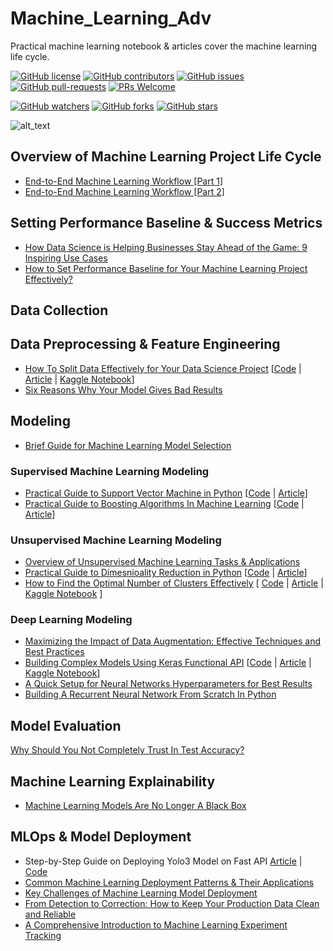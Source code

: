 # Machine_Learning_Adv
Practical machine learning notebook & articles cover the machine learning life cycle.

[![GitHub license](https://img.shields.io/github/license/youssefHosni/Practical-Machine-Learning.svg)](https://github.com/youssefHosni/Practical-Machine-Learning/blob/master/LICENSE)
[![GitHub contributors](https://img.shields.io/github/contributors/youssefHosni/Practical-Machine-Learning.svg)](https://GitHub.com/youssefHosni/Practical-Machine-Learning/graphs/contributors/)
[![GitHub issues](https://img.shields.io/github/issues/youssefHosni/Practical-Machine-Learning.svg)](https://GitHub.com/youssefHosni/Practical-Machine-Learning/issues/)
[![GitHub pull-requests](https://img.shields.io/github/issues-pr/youssefHosni/Practical-Machine-Learning.svg)](https://GitHub.com/youssefHosni/Practical-Machine-Learning/pulls/)
[![PRs Welcome](https://img.shields.io/badge/PRs-welcome-brightgreen.svg?style=flat-square)](http://makeapullrequest.com)

[![GitHub watchers](https://img.shields.io/github/watchers/youssefHosni/Practical-Machine-Learning.svg?style=social&label=Watch)](https://GitHub.com/youssefHosni/Practical-Machine-Learning/watchers/)
[![GitHub forks](https://img.shields.io/github/forks/youssefHosni/Practical-Machine-Learning.svg?style=social&label=Fork)](https://GitHub.com/youssefHosni/Practical-Machine-Learning/network/)
[![GitHub stars](https://img.shields.io/github/stars/youssefHosni/Practical-Machine-Learning.svg?style=social&label=Star)](https://GitHub.com/youssefHosni/Practical-Machine-Learning/stargazers/)


![alt_text](https://github.com/youssefHosni/Practical-Machine-Learning/blob/main/ml.jpg)

## Overview of Machine Learning Project Life Cycle ##
* [End-to-End Machine Learning Workflow [Part 1]](https://medium.com/mlearning-ai/end-to-end-machine-learning-workflow-part-1-b5aa2e3d30e2?sk=2c0fa63e0cd3e09bc9329c1f20c63f1f)
* [End-to-End Machine Learning Workflow [Part 2]](https://medium.com/mlearning-ai/end-to-end-machine-learning-workflow-part-2-e7b6d3fb1d53?sk=06cde2cb868ac46a1dd1e71064b76b05)

## Setting Performance Baseline & Success Metrics
* [How Data Science is Helping Businesses Stay Ahead of the Game: 9 Inspiring Use Cases](https://medium.com/geekculture/how-data-science-is-helping-businesses-stay-ahead-of-the-game-9-inspiring-use-cases-9eba7b14c262?sk=f918caf0f682f797b9f6b2f734cf7d73)
* [How to Set Performance Baseline for Your Machine Learning Project Effectively?](https://pub.towardsai.net/how-to-set-performance-baseline-for-your-machine-learning-project-effectively-5be7cffdd68d?sk=51fe014a4f7c7831b2163e4b972477f1)

## Data Collection 

## Data Preprocessing & Feature Engineering 
* [How To Split Data Effectively for Your Data Science Project](https://pub.towardsai.net/how-to-split-the-data-effectively-for-your-data-science-project-a9cb6a387b70?sk=7036bbef95e24baeaa2f1a98afa33491) [[Code](https://github.com/youssefHosni/Machine-Learning-Practical-Guide/blob/main/How%20To%20Split%20The%20Data%20Effectively%20for%20Your%20Data%20Science%20Project.ipynb) | [Article](https://pub.towardsai.net/how-to-split-the-data-effectively-for-your-data-science-project-a9cb6a387b70?sk=7036bbef95e24baeaa2f1a98afa33491) | [Kaggle Notebook](https://www.kaggle.com/code/youssef19/how-to-split-the-data-effectively)]
* [Six Reasons Why Your Model Gives Bad Results](https://medium.com/mlearning-ai/six-reasons-why-your-model-give-bad-results-db2804f0da0e?sk=144ae1fe14011ae3a7eb5e8bc0d1f599)

## Modeling 
* [Brief Guide for Machine Learning Model Selection](https://medium.com/mlearning-ai/brief-guide-for-machine-learning-model-selection-a19a82f8bdcd?sk=f3fe7b646cfbc1b8818e6cd4a61814e5)

### Supervised Machine Learning Modeling

* [Practical Guide to Support Vector Machine in Python](https://pub.towardsai.net/practical-guide-to-support-vector-machines-in-python-dc0e628d50bc?sk=3736c436ed9ec33011b453d852f53746) [[Code](https://github.com/youssefHosni/Machine-Learning-Practical-Guide/blob/main/Practical%20Guide%20to%20Support%20Vector%20Machines%20in%20Python%20.ipynb) | [Article](https://pub.towardsai.net/practical-guide-to-support-vector-machines-in-python-dc0e628d50bc?sk=3736c436ed9ec33011b453d852f53746)]
* [Practical Guide to Boosting Algorithms In Machine Learning](https://pub.towardsai.net/practical-guide-to-boosting-algorithms-in-machine-learning-61c023107e12?sk=4924d002b480475afec71c900ab3b469) [[Code]() | [Article](https://pub.towardsai.net/practical-guide-to-boosting-algorithms-in-machine-learning-61c023107e12?sk=4924d002b480475afec71c900ab3b469)]

### Unsupervised Machine Learning Modeling
* [Overview of Unsupervised Machine Learning Tasks & Applications](https://pub.towardsai.net/overview-of-unsupervised-machine-learning-tasks-applications-139db2239e2c?sk=26aa82893548ddc3c2916d4ee3c91d65)
* [Practical Guide to Dimesnioality Reduction in Python]() [[Code](https://github.com/youssefHosni/Practical-Guide-to-ML-DL-Concepts/blob/main/practical-guide-to-dimesnioality-reduction-in-pyth.ipynb) | [Article](https://medium.com/mlearning-ai/practical-guide-to-dimesnioality-reduction-in-python-9da6c84ad8ee?sk=ba37d536c5b52d79d7df19064639d4a4)]
* [How to Find the Optimal Number of Clusters Effectively]() [ [Code](https://github.com/youssefHosni/Machine-Learning-Practical-Guide/blob/main/How%20to%20Find%20the%20Optimal%20Number%20of%20Clusters%20Effectively.ipynb) | [Article](https://pub.towardsai.net/stop-using-elbow-diagram-to-find-best-k-value-and-use-this-instead-568b13d77561?sk=d9456c70a04d6d5b020da45dcad5024f) | [Kaggle Notebook](https://www.kaggle.com/code/youssef19/finding-the-optimal-number-of-clusters-effectively) ]


### Deep Learning Modeling
* [Maximizing the Impact of Data Augmentation: Effective Techniques and Best Practices](https://pub.towardsai.net/maximizing-the-impact-of-data-augmentation-effective-techniques-and-best-practices-c4cad9cd16e4?sk=c91290c8d4d69ad8df051818262ad015)
* [Building Complex Models Using Keras Functional API](https://pub.towardsai.net/building-complex-deep-learning-models-using-keras-functional-api-38090f4769a4?sk=85e11759a720c074c7bab9cc1b5d1d06) [[Code](https://github.com/youssefHosni/Machine-Learning-Practical-Guide/blob/main/Building_Complex_Deep_Learning_Models_Using_Keras_Functional_API.ipynb) | [Article](https://pub.towardsai.net/building-complex-deep-learning-models-using-keras-functional-api-38090f4769a4?sk=85e11759a720c074c7bab9cc1b5d1d06) | [Kaggle Notebook](https://www.kaggle.com/code/youssef19/building-complex-network-with-keras-functional-api)]
* [A Quick Setup for Neural Networks Hyperparameters for Best Results](https://pub.towardsai.net/a-quick-setup-for-neural-networks-hyperparameters-for-best-results-3a5a446abb3a?sk=9c9f6bf03b6895dcd0112a34158a2785)
* [Building A Recurrent Neural Network From Scratch In Python](https://pub.towardsai.net/building-a-recurrent-neural-network-from-scratch-in-python-3ad244b1054f?sk=3fcfd18bbb18fd280826c64b547f130e)

## Model Evaluation 
[Why Should You Not Completely Trust In Test Accuracy?](https://pub.towardsai.net/why-should-you-not-completely-trust-in-test-accuracy-b4a80398c599?sk=6e369f1328757e79052f8b389cb2adb5)

## Machine Learning Explainability
* [Machine Learning Models Are No Longer A Black Box](https://medium.com/mlearning-ai/4-methods-to-unbox-the-machine-learning-models-black-box-8358a8bce3a6?sk=7c3f175a08a3f521b1cc77e9e9e429a3)

## MLOps & Model Deployment 
* Step-by-Step Guide on Deploying  Yolo3  Model on Fast API [Article](https://pub.towardsai.net/step-by-step-guide-on-deploying-yolo-model-on-fast-api-fcc6b60f5c26?sk=3ec77d08f4ff915cadcda7f0f474fc0b) | [Code]()
* [Common Machine Learning Deployment Patterns & Their Applications](https://pub.towardsai.net/common-machine-learning-deployment-patterns-their-applications-84ae9afc5b37?sk=5364822167bd9012ab360498572caf9a)
* [Key Challenges of Machine Learning Model Deployment](https://pub.towardsai.net/key-challenges-of-machine-learning-model-deployment-c48768d0e7c8?sk=5823a710321aa7122af5454c4eb4073a)
* [From Detection to Correction: How to Keep Your Production Data Clean and Reliable](https://pub.towardsai.net/from-detection-to-correction-how-to-keep-your-production-data-clean-and-reliable-6dddb72c3ab5?sk=4aee6335d3a5478b08af0b4f49d4fc99)
* [A Comprehensive Introduction to Machine Learning Experiment Tracking](https://pub.towardsai.net/a-comprehensive-introduction-to-machine-learning-experiment-tracking-3ef2cfb2c783?sk=bd961a1c0984266d195bdcb49e356545)
